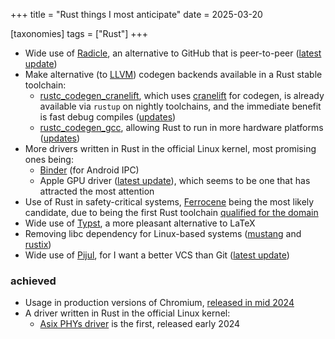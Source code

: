 +++
title = "Rust things I most anticipate"
date = 2025-03-20

[taxonomies]
tags = ["Rust"]
+++

- Wide use of [Radicle],
  an alternative to GitHub that is peer-to-peer ([latest update][radicle update])
- Make alternative (to [LLVM]) codegen backends available in a Rust stable toolchain:
   - [rustc_codegen_cranelift],
     which uses [cranelift] for codegen,
     is already available via `rustup` on nightly toolchains,
     and the immediate benefit is fast debug compiles ([updates][rustc_codegen_cranelift updates])
   - [rustc_codegen_gcc],
     allowing Rust to run in more hardware platforms ([updates][rustc_codegen_gcc updates])
- More drivers written in Rust in the official Linux kernel,
  most promising ones being:
  - [Binder] (for Android IPC)
  - Apple GPU driver ([latest update][apple gpu driver update]),
    which seems to be one that has attracted the most attention
- Use of Rust in safety-critical systems,
  [Ferrocene] being the most likely candidate,
  due to being the first Rust toolchain [qualified for the domain]
- Wide use of [Typst], a more pleasant alternative to LaTeX
- Removing libc dependency for Linux-based systems ([mustang] and [rustix])
- Wide use of [Pijul], for I want a better VCS than Git ([latest update][pijul update])

### achieved

- Usage in production versions of Chromium,
  [released in mid 2024](https://developer.chrome.com/blog/memory-safety-fonts)
- A driver written in Rust in the official Linux kernel:
  - [Asix PHYs driver](https://github.com/torvalds/linux/blob/master/drivers/net/phy/ax88796b_rust.rs)
    is the first, released early 2024

[mustang]: https://github.com/sunfishcode/mustang
[rustix]: https://github.com/bytecodealliance/rsix
[cranelift]: https://github.com/bytecodealliance/wasmtime/tree/main/cranelift
[rustc_codegen_gcc]: https://github.com/rust-lang/rustc_codegen_gcc
[rustc_codegen_gcc updates]: https://blog.antoyo.xyz
[rustc_codegen_cranelift]: https://github.com/bjorn3/rustc_codegen_cranelift
[rustc_codegen_cranelift updates]: https://bjorn3.github.io
[Ferrocene]: https://ferrous-systems.com/ferrocene
[released in mid 2024]: https://developer.chrome.com/blog/memory-safety-fonts
[Pijul]: https://pijul.org
[reaching stability]: https://pijul.org/posts/2020-11-07-towards-1.0
[LLVM]: https://github.com/llvm/llvm-project
[Typst]: https://github.com/typst/typst
[qualified for the domain]: https://ferrous-systems.com/blog/officially-qualified-ferrocene
[Binder]: https://lore.kernel.org/rust-for-linux/20231101-rust-binder-v1-0-08ba9197f637@google.com
[apple gpu driver update]: https://asahilinux.org/2023/03/road-to-vulkan
[Radicle]: https://radicle.xyz
[radicle update]: https://radicle.xyz/2024/12/05/radicle-1.1.html
[pijul update]: https://pijul.org/posts/2022-01-08-beta

